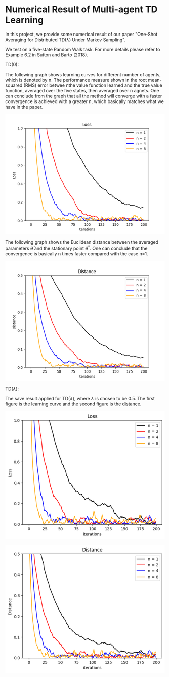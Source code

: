 # Numerical Result of Multi-agent TD Learning

In this project, we provide some numerical result of our paper "One-Shot Averaging for Distributed TD(λ) Under Markov Sampling". 

We test on a five-state Random Walk task. For more details please refer to Example 6.2 in Sutton and Barto (2018). 

TD(0):

The following graph shows learning curves for different number of agents, which is denoted by n. The performance measure shown in the root mean-squared (RMS) error betwee nthe value function learned and the true value function, averaged over the five states, then averaged over n agnets. One can conclude from the graph that all the method will converge with a faster convergence is achieved with a greater n, which basically matches what we have in the paper. 

![](loss_td(0).png)

The following graph shows the Euclidean distance between the averaged parameters $\bar{\theta}$ and the stationary point $\theta^*$. One can conclude that the convergence is basically n times faster compared with the case n=1. 

![](distance_td(0).png)

TD($\lambda$):

The save result applied for TD($\lambda$), where $\lambda$ is chosen to be 0.5. The first figure is the learning curve and the second figure is the distance. 

![](loss_td(lambda).png)

![](distance_td(lambda).png)
